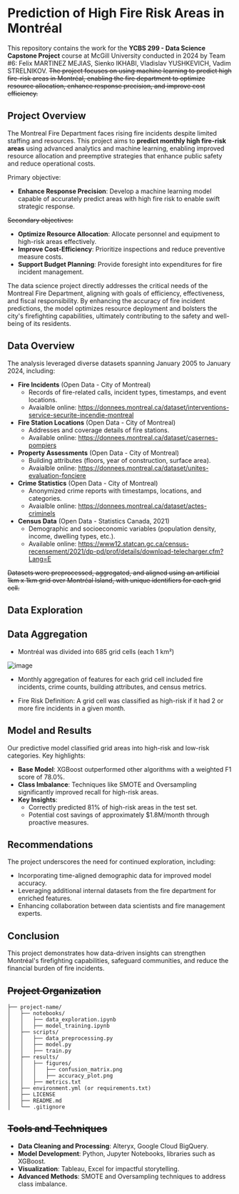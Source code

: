 # Prediction of High Fire Risk Areas in Montréal

This repository contains the work for the **YCBS 299 - Data Science Capstone Project** course at McGill University conducted in 2024 by Team #6: Felix MARTINEZ MEJIAS, Sienko IKHABI, Vladislav YUSHKEVICH, Vadim STRELNIKOV. ~~The project focuses on using machine learning to predict high fire-risk areas in Montréal, enabling the fire department to optimize resource allocation, enhance response precision, and improve cost efficiency.~~

## Project Overview

The Montreal Fire Department faces rising fire incidents despite limited staffing and resources. This project aims to **predict monthly high fire-risk areas** using advanced analytics and machine learning, enabling improved resource allocation and preemptive strategies that enhance public safety and reduce operational costs.

Primary objective:
- **Enhance Response Precision**: Develop a machine learning model capable of accurately predict areas with high fire risk to enable swift strategic response.

~~Secondary objectives:~~
- **Optimize Resource Allocation**: Allocate personnel and equipment to high-risk areas effectively.
- **Improve Cost-Efficiency**: Prioritize inspections and reduce preventive measure costs.
- **Support Budget Planning**: Provide foresight into expenditures for fire incident management.

The data science project directly addresses the critical needs of the Montreal Fire Department, aligning with goals of efficiency, effectiveness, and fiscal responsibility. By enhancing the accuracy of fire incident predictions, the model optimizes resource deployment and bolsters the city's firefighting capabilities, ultimately contributing to the safety and well-being of its residents.
  
## Data Overview

The analysis leveraged diverse datasets spanning January 2005 to January 2024, including:
- **Fire Incidents** (Open Data - City of Montreal)  
   - Records of fire-related calls, incident types, timestamps, and event locations.
   - Avaialble online: https://donnees.montreal.ca/dataset/interventions-service-securite-incendie-montreal
- **Fire Station Locations** (Open Data - City of Montreal)  
   - Addresses and coverage details of fire stations.
   - Available online: https://donnees.montreal.ca/dataset/casernes-pompiers
- **Property Assessments** (Open Data - City of Montreal)  
   - Building attributes (floors, year of construction, surface area).
   - Avaialble online: https://donnees.montreal.ca/dataset/unites-evaluation-fonciere  
- **Crime Statistics** (Open Data - City of Montreal)  
   - Anonymized crime reports with timestamps, locations, and categories.
   - Avaialble online: https://donnees.montreal.ca/dataset/actes-criminels
- **Census Data** (Open Data - Statistics Canada, 2021)  
   - Demographic and socioeconomic variables (population density, income, dwelling types, etc.).
   - Available online: https://www12.statcan.gc.ca/census-recensement/2021/dp-pd/prof/details/download-telecharger.cfm?Lang=E

~~Datasets were preprocessed, aggregated, and aligned using an artificial 1km x 1km grid over Montréal Island, with unique identifiers for each grid cell.~~

## Data Exploration


## Data Aggregation

- Montréal was divided into 685 grid cells (each 1 km²)

![image](https://github.com/user-attachments/assets/6ad63505-fb1c-45c5-876b-ccd0799aaae8)

- Monthly aggregation of features for each grid cell included fire incidents, crime counts, building attributes, and census metrics.
  
- Fire Risk Definition: A grid cell was classified as high-risk if it had 2 or more fire incidents in a given month.


## Model and Results

Our predictive model classified grid areas into high-risk and low-risk categories. Key highlights:
- **Base Model**: XGBoost outperformed other algorithms with a weighted F1 score of 78.0%.
- **Class Imbalance**: Techniques like SMOTE and Oversampling significantly improved recall for high-risk areas.
- **Key Insights**:
  - Correctly predicted 81% of high-risk areas in the test set.
  - Potential cost savings of approximately $1.8M/month through proactive measures.

## Recommendations

The project underscores the need for continued exploration, including:
- Incorporating time-aligned demographic data for improved model accuracy.
- Leveraging additional internal datasets from the fire department for enriched features.
- Enhancing collaboration between data scientists and fire management experts.

## Conclusion

This project demonstrates how data-driven insights can strengthen Montréal's firefighting capabilities, safeguard communities, and reduce the financial burden of fire incidents.


## ~~Project Organization~~
```
├── project-name/
│   ├── notebooks/
│   │   ├── data_exploration.ipynb
│   │   ├── model_training.ipynb
│   ├── scripts/
│   │   ├── data_preprocessing.py
│   │   ├── model.py
│   │   ├── train.py
│   ├── results/
│   │   ├── figures/
│   │   │   ├── confusion_matrix.png
│   │   │   ├── accuracy_plot.png
│   │   ├── metrics.txt
│   ├── environment.yml (or requirements.txt)
│   ├── LICENSE
│   ├── README.md
│   └── .gitignore
```
## ~~Tools and Techniques~~

- **Data Cleaning and Processing**: Alteryx, Google Cloud BigQuery.
- **Model Development**: Python, Jupyter Notebooks, libraries such as XGBoost.
- **Visualization**: Tableau, Excel for impactful storytelling.
- **Advanced Methods**: SMOTE and Oversampling techniques to address class imbalance.
